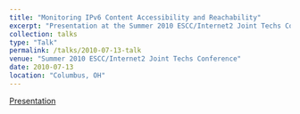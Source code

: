 ```yaml
---
title: "Monitoring IPv6 Content Accessibility and Reachability"  
excerpt: "Presentation at the Summer 2010 ESCC/Internet2 Joint Techs Conference"
collection: talks
type: "Talk"
permalink: /talks/2010-07-13-talk
venue: "Summer 2010 ESCC/Internet2 Joint Techs Conference"
date: 2010-07-13
location: "Columbus, OH"
---
```


[Presentation](/files/IPv6-Monitor-Project.pdf)

